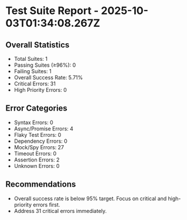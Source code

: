 # Test Suite Report - 2025-10-03T01:34:08.267Z

## Overall Statistics
- Total Suites: 1
- Passing Suites (≥96%): 0
- Failing Suites: 1
- Overall Success Rate: 5.71%
- Critical Errors: 31
- High Priority Errors: 0

## Error Categories
- Syntax Errors: 0
- Async/Promise Errors: 4
- Flaky Test Errors: 0
- Dependency Errors: 0
- Mock/Spy Errors: 27
- Timeout Errors: 0
- Assertion Errors: 2
- Unknown Errors: 0

## Recommendations
- Overall success rate is below 95% target. Focus on critical and high-priority errors first.
- Address 31 critical errors immediately.


